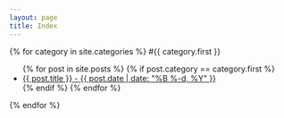 ```yaml
---
layout: page
title: Index
---
```


{% for category in site.categories %}
#{{ category.first }}
<ul>
    {% for post in site.posts %}
        {% if post.category == category.first %}
            <li><a href="{{post.url}}">{{ post.title }} - {{ post.date | date: "%B %-d, %Y" }}</a></li>
         {% endif %}
    {% endfor %}
</ul>
{% endfor %}
